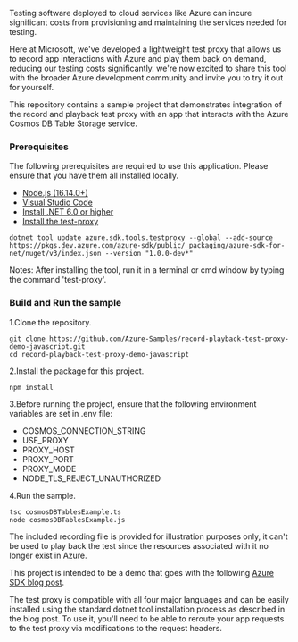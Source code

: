 Testing software deployed to cloud services like Azure can incure significant
costs from provisioning and maintaining the services needed for testing.

Here at Microsoft, we've developed a lightweight test proxy that
allows us to record app interactions with Azure and play them back on
demand, reducing our testing costs significantly. we're now excited to
share this tool with the broader Azure development community and invite
you to try it out for yourself.

This repository contains a sample project that demonstrates integration
of the record and playback test proxy with an app that interacts with
the Azure Cosmos DB Table Storage service.

### Prerequisites

The following prerequisites are required to use this application. Please ensure that you have them all installed locally.

- [Node.js (16.14.0+)](https://nodejs.org/en/download/)
- [Visual Studio Code](https://code.visualstudio.com/download)
- [Install .NET 6.0 or higher](https://dotnet.microsoft.com/en-us/download)
- [Install the test-proxy](https://github.com/Azure/azure-sdk-tools/tree/main/tools/test-proxy/Azure.Sdk.Tools.TestProxy#installation)

```
dotnet tool update azure.sdk.tools.testproxy --global --add-source https://pkgs.dev.azure.com/azure-sdk/public/_packaging/azure-sdk-for-net/nuget/v3/index.json --version "1.0.0-dev*"
```

Notes: After installing the tool, run it in a terminal or cmd window by typing the command 'test-proxy'. 

### Build and Run the sample

1.Clone the repository.

```
git clone https://github.com/Azure-Samples/record-playback-test-proxy-demo-javascript.git
cd record-playback-test-proxy-demo-javascript
```

2.Install the package for this project.

```
npm install
```

3.Before running the project, ensure that the following environment variables are set in .env file:

- COSMOS_CONNECTION_STRING
- USE_PROXY
- PROXY_HOST
- PROXY_PORT
- PROXY_MODE
- NODE_TLS_REJECT_UNAUTHORIZED

4.Run the sample.

```
tsc cosmosDBTablesExample.ts
node cosmosDBTablesExample.js
```

The included recording file is provided for illustration purposes only, it can't be used to play back the test since the resources associated with it no longer exist in Azure.

This project is intended to be a demo that goes with the following [Azure
SDK blog post](https://devblogs.microsoft.com/azure-sdk/level-up-your-cloud-testing-game-with-the-azure-sdk-test-proxy/).

The test proxy is compatible with all four major languages and can be
easily installed using the standard dotnet tool installation process as
described in the blog post. To use it, you\'ll need to be able to reroute
your app requests to the test proxy via modifications to the request
headers.

